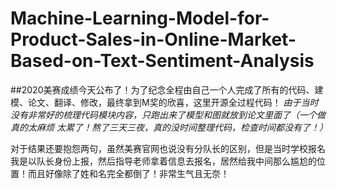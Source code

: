 # Machine-Learning-Model-for-Product-Sales-in-Online-Market-Based-on-Text-Sentiment-Analysis
##2020美赛成绩今天公布了！为了纪念全程由自己一个人完成了所有的代码、建模、论文、翻译、修改，最终拿到M奖的欣喜，这里开源全过程代码！
*由于当时没有非常好的梳理代码模块内容，只跑出来了模型和图就放到论文里面了（一个做真的太麻烦 太累了！熬了三天三夜，真的没时间整理代码，检查时间都没有了！）*




对于结果还要抱怨两句，虽然美赛官网也说没有分队长的区别，但是当时学校报名我是以队长身份上报，然后指导老师拿着信息去报名，居然给我中间那么尴尬的位置！而且好像除了姓和名完全都倒了！非常生气且无奈！
